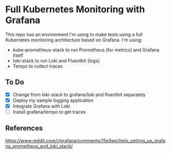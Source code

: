 # Full Kubernetes Monitoring with Grafana

This repo has an environment I'm using to make tests using a full Kubernetes monitoring architecture based on Grafana. I'm using:

- kube-prometheus-stack to run Prometheus (for metrics) and Grafana itself
- loki-stack to run Loki and Fluentbit (logs)
- Tempo to collect traces

## To Do

- [X] Change from loki-stack to grafana/loki and fluentbit separately
- [X] Deploy my sample logging application
- [X] Integrate Grafana with Loki
- [ ] Install grafana/tempo to get traces

## References

<https://www.reddit.com/r/grafana/comments/15e9aej/help_setting_up_grafana_prometheus_and_loki_stack/>
